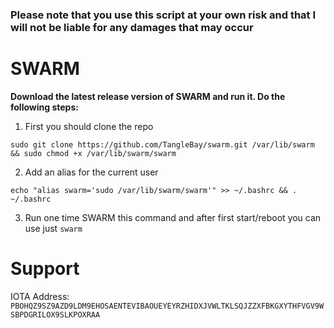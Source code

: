 ### Please note that you use this script at your own risk and that I will not be liable for any damages that may occur ###


# SWARM #

**Download the latest release version of SWARM and run it. Do the following steps:**

1. First you should clone the repo
```shell
sudo git clone https://github.com/TangleBay/swarm.git /var/lib/swarm && sudo chmod +x /var/lib/swarm/swarm
```
2. Add an alias for the current user
```shell
echo "alias swarm='sudo /var/lib/swarm/swarm'" >> ~/.bashrc && . ~/.bashrc
```
3. Run one time SWARM this command and after first start/reboot you can use just `swarm`


# Support

IOTA Address: `PBOHQZ9SZ9AZD9LDM9EHOSAENTEVIBAOUEYEYRZHIDXJVWLTKLSQJZZXFBKGXYTHFVGV9WSBPDGRILOX9SLKPOXRAA`
